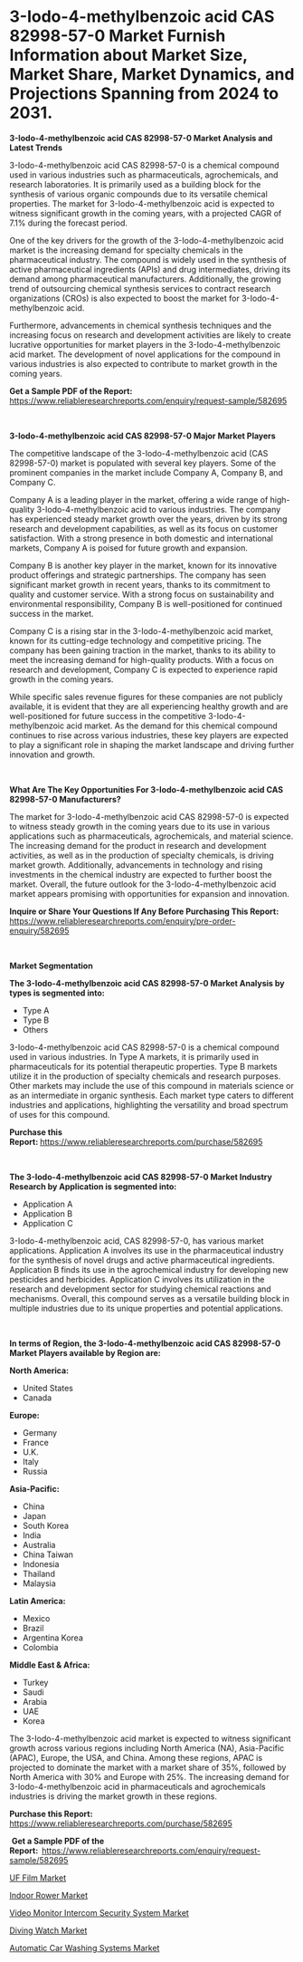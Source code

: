 <p><h1>3-Iodo-4-methylbenzoic acid CAS 82998-57-0 Market Furnish Information about Market Size, Market Share, Market Dynamics, and Projections Spanning from 2024 to 2031.</h1></p><p><strong>3-Iodo-4-methylbenzoic acid CAS 82998-57-0 Market Analysis and Latest Trends</strong></p>
<p><p>3-Iodo-4-methylbenzoic acid CAS 82998-57-0 is a chemical compound used in various industries such as pharmaceuticals, agrochemicals, and research laboratories. It is primarily used as a building block for the synthesis of various organic compounds due to its versatile chemical properties. The market for 3-Iodo-4-methylbenzoic acid is expected to witness significant growth in the coming years, with a projected CAGR of 7.1% during the forecast period.</p><p>One of the key drivers for the growth of the 3-Iodo-4-methylbenzoic acid market is the increasing demand for specialty chemicals in the pharmaceutical industry. The compound is widely used in the synthesis of active pharmaceutical ingredients (APIs) and drug intermediates, driving its demand among pharmaceutical manufacturers. Additionally, the growing trend of outsourcing chemical synthesis services to contract research organizations (CROs) is also expected to boost the market for 3-Iodo-4-methylbenzoic acid.</p><p>Furthermore, advancements in chemical synthesis techniques and the increasing focus on research and development activities are likely to create lucrative opportunities for market players in the 3-Iodo-4-methylbenzoic acid market. The development of novel applications for the compound in various industries is also expected to contribute to market growth in the coming years.</p></p>
<p><strong>Get a Sample PDF of the Report:&nbsp;</strong> <a href="https://www.reliableresearchreports.com/enquiry/request-sample/582695">https://www.reliableresearchreports.com/enquiry/request-sample/582695</a></p>
<p>&nbsp;</p>
<p><strong>3-Iodo-4-methylbenzoic acid CAS 82998-57-0 Major Market Players</strong></p>
<p><p>The competitive landscape of the 3-Iodo-4-methylbenzoic acid (CAS 82998-57-0) market is populated with several key players. Some of the prominent companies in the market include Company A, Company B, and Company C.</p><p>Company A is a leading player in the market, offering a wide range of high-quality 3-Iodo-4-methylbenzoic acid to various industries. The company has experienced steady market growth over the years, driven by its strong research and development capabilities, as well as its focus on customer satisfaction. With a strong presence in both domestic and international markets, Company A is poised for future growth and expansion.</p><p>Company B is another key player in the market, known for its innovative product offerings and strategic partnerships. The company has seen significant market growth in recent years, thanks to its commitment to quality and customer service. With a strong focus on sustainability and environmental responsibility, Company B is well-positioned for continued success in the market.</p><p>Company C is a rising star in the 3-Iodo-4-methylbenzoic acid market, known for its cutting-edge technology and competitive pricing. The company has been gaining traction in the market, thanks to its ability to meet the increasing demand for high-quality products. With a focus on research and development, Company C is expected to experience rapid growth in the coming years.</p><p>While specific sales revenue figures for these companies are not publicly available, it is evident that they are all experiencing healthy growth and are well-positioned for future success in the competitive 3-Iodo-4-methylbenzoic acid market. As the demand for this chemical compound continues to rise across various industries, these key players are expected to play a significant role in shaping the market landscape and driving further innovation and growth.</p></p>
<p>&nbsp;</p>
<p><strong>What Are The Key Opportunities For 3-Iodo-4-methylbenzoic acid CAS 82998-57-0 Manufacturers?</strong></p>
<p><p>The market for 3-Iodo-4-methylbenzoic acid CAS 82998-57-0 is expected to witness steady growth in the coming years due to its use in various applications such as pharmaceuticals, agrochemicals, and material science. The increasing demand for the product in research and development activities, as well as in the production of specialty chemicals, is driving market growth. Additionally, advancements in technology and rising investments in the chemical industry are expected to further boost the market. Overall, the future outlook for the 3-Iodo-4-methylbenzoic acid market appears promising with opportunities for expansion and innovation.</p></p>
<p><strong>Inquire or Share Your Questions If Any Before Purchasing This Report:</strong> <a href="https://www.reliableresearchreports.com/enquiry/pre-order-enquiry/582695">https://www.reliableresearchreports.com/enquiry/pre-order-enquiry/582695</a></p>
<p>&nbsp;</p>
<p><strong>Market Segmentation</strong></p>
<p><strong>The 3-Iodo-4-methylbenzoic acid CAS 82998-57-0 Market Analysis by types is segmented into:</strong></p>
<p><ul><li>Type A</li><li>Type B</li><li>Others</li></ul></p>
<p><p>3-Iodo-4-methylbenzoic acid CAS 82998-57-0 is a chemical compound used in various industries. In Type A markets, it is primarily used in pharmaceuticals for its potential therapeutic properties. Type B markets utilize it in the production of specialty chemicals and research purposes. Other markets may include the use of this compound in materials science or as an intermediate in organic synthesis. Each market type caters to different industries and applications, highlighting the versatility and broad spectrum of uses for this compound.</p></p>
<p><strong>Purchase this Report:&nbsp;</strong><a href="https://www.reliableresearchreports.com/purchase/582695">https://www.reliableresearchreports.com/purchase/582695</a></p>
<p>&nbsp;</p>
<p><strong>The 3-Iodo-4-methylbenzoic acid CAS 82998-57-0 Market Industry Research by Application is segmented into:</strong></p>
<p><ul><li>Application A</li><li>Application B</li><li>Application C</li></ul></p>
<p><p>3-Iodo-4-methylbenzoic acid, CAS 82998-57-0, has various market applications. Application A involves its use in the pharmaceutical industry for the synthesis of novel drugs and active pharmaceutical ingredients. Application B finds its use in the agrochemical industry for developing new pesticides and herbicides. Application C involves its utilization in the research and development sector for studying chemical reactions and mechanisms. Overall, this compound serves as a versatile building block in multiple industries due to its unique properties and potential applications.</p></p>
<p>&nbsp;</p>
<p><strong>In terms of Region, the 3-Iodo-4-methylbenzoic acid CAS 82998-57-0 Market Players available by Region are:</strong></p>
<p>
    <p> <strong> North America: </strong>
        <ul>
            <li>United States</li>
            <li>Canada</li>
        </ul>
        </p> 
    <p> <strong> Europe: </strong>
        <ul>
            <li>Germany</li>
            <li>France</li>
            <li>U.K.</li>
            <li>Italy</li>
            <li>Russia</li>
        </ul>
        </p> 
    <p> <strong> Asia-Pacific: </strong>
        <ul>
            <li>China</li>
            <li>Japan</li>
            <li>South Korea</li>
            <li>India</li>
            <li>Australia</li>
            <li>China Taiwan</li>
            <li>Indonesia</li>
            <li>Thailand</li>
            <li>Malaysia</li>
        </ul>
        </p> 
    <p> <strong> Latin America: </strong>
        <ul>
            <li>Mexico</li>
            <li>Brazil</li>
            <li>Argentina Korea</li>
            <li>Colombia</li>
        </ul>
        </p> 
    <p> <strong> Middle East & Africa: </strong>
        <ul>
            <li>Turkey</li>
            <li>Saudi</li>
            <li>Arabia</li>
            <li>UAE</li>
            <li>Korea</li>
        </ul>
    </p>
    </p>
<p><p>The 3-Iodo-4-methylbenzoic acid market is expected to witness significant growth across various regions including North America (NA), Asia-Pacific (APAC), Europe, the USA, and China. Among these regions, APAC is projected to dominate the market with a market share of 35%, followed by North America with 30% and Europe with 25%. The increasing demand for 3-Iodo-4-methylbenzoic acid in pharmaceuticals and agrochemicals industries is driving the market growth in these regions.</p></p>
<p><strong>Purchase this Report: </strong><a href="https://www.reliableresearchreports.com/purchase/582695">https://www.reliableresearchreports.com/purchase/582695</a></p>
<p>&nbsp;<strong>Get a Sample PDF of the Report:&nbsp;&nbsp;</strong><a href="https://www.reliableresearchreports.com/enquiry/request-sample/582695">https://www.reliableresearchreports.com/enquiry/request-sample/582695</a></p>
<p><strong></strong></p>
<p><p><a href="https://github.com/redneck06/Market-Research-Report-List-2/blob/main/uf-film-market.md">UF Film Market</a></p><p><a href="https://github.com/nicoletavirag/Market-Research-Report-List-2/blob/main/indoor-rower-market.md">Indoor Rower Market</a></p><p><a href="https://issuu.com/reportprime-2/docs/video-monitor-intercom-security-system-market-size">Video Monitor Intercom Security System Market</a></p><p><a href="https://github.com/mauripalmi/Market-Research-Report-List-2/blob/main/diving-watch-market.md">Diving Watch Market</a></p><p><a href="https://issuu.com/reportprime-2/docs/automatic-car-washing-systems-market-size-2030.ppt">Automatic Car Washing Systems Market</a></p></p>